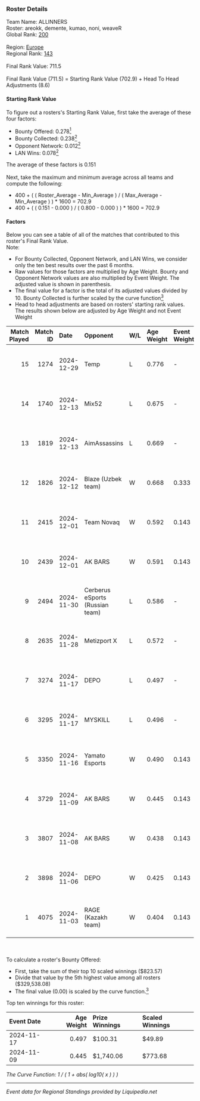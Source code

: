 ### Roster Details<br />
Team Name: ALLINNERS<br />
Roster: areokk, demente, kumao, noni, weaveR<br />
Global Rank: [200](../standings_global.md)<br />
<br />
Region: [Europe]( ../standings_europe.md)<br />
Regional Rank: [143]( ../standings_europe.md)<br />
<br />
Final Rank Value:  711.5<br />
<br />
Final Rank Value (711.5) = Starting Rank Value (702.9) + Head To Head Adjustments (8.6)<br />

#### Starting Rank Value<br />
To figure out a rosters's Starting Rank Value, first take the average of these four factors:<br />
- Bounty Offered: 0.278[<sup>1</sup>](#table2)
- Bounty Collected: 0.238[<sup>2</sup>](#table1)
- Opponent Network: 0.012[<sup>2</sup>](#table1)
- LAN Wins: 0.078[<sup>2</sup>](#table1)

The average of these factors is 0.151<br />
<br />
Next, take the maximum and minimum average across all teams and compute the following:<br />
- 400 + ( ( Roster_Average - Min_Average ) / ( Max_Average - Min_Average ) ) * 1600 = 702.9
- 400 + ( ( 0.151 - 0.000 ) / ( 0.800 - 0.000 ) ) * 1600 = 702.9


#### Factors<br />
Below you can see a table of all of the matches that contributed to this roster's Final Rank Value.<br />
Note:<br />

- For Bounty Collected, Opponent Network, and LAN Wins, we consider only the ten best results over the past 6 months.
- Raw values for those factors are multiplied by Age Weight. Bounty and Opponent Network values are also multiplied by Event Weight. The adjusted value is shown in parenthesis.
- The final value for a factor is the total of its adjusted values divided by 10. Bounty Collected is further scaled by the curve function[<sup>3</sup>](#curveFunction)
- Head to head adjustments are based on rosters' starting rank values. The results shown below are adjusted by Age Weight and not Event Weight
<span id="table1"></span><br />


| Match Played | Match ID | Date       | Opponent                        | W/L | Age Weight | Event Weight | Bounty Collected | Opponent Network | LAN Wins  | H2H Adj. | Roster                                |
| -: | -: | :- | :- | :- | :- | :- | :- | :- | :- | -: | :- |
|           15 |     1274 | 2024-12-29 | Temp                            | L   | 0.776      | -            | -                | -                | -         |   -14.84 | areokk, demente, kumao, noni, weaveR  |
|           14 |     1740 | 2024-12-13 | Mix52                           | L   | 0.675      | -            | -                | -                | -         |    -9.98 | areokk, demente, kumao, noni, weaveR  |
|           13 |     1819 | 2024-12-13 | AimAssassins                    | L   | 0.669      | -            | -                | -                | -         |    -4.98 | areokk, demente, kumao, noni, weaveR  |
|           12 |     1826 | 2024-12-12 | Blaze (Uzbek team)              | W   | 0.668      | 0.333        | 0.005 (0.001)    | 0.069 (0.015)    | 1 (0.668) |    10.38 | areokk, demente, kumao, noni, weaveR  |
|           11 |     2415 | 2024-12-01 | Team Novaq                      | W   | 0.592      | 0.143        | 0.030 (0.003)    | 0.393 (0.033)    | 0 (0.000) |    16.84 | areokk, demente, kumao, noni, weaveR  |
|           10 |     2439 | 2024-12-01 | AK BARS                         | W   | 0.591      | 0.143        | 0.008 (0.001)    | 0.209 (0.018)    | 0 (0.000) |    12.38 | areokk, demente, kumao, noni, weaveR  |
|            9 |     2494 | 2024-11-30 | Cerberus eSports (Russian team) | L   | 0.586      | -            | -                | -                | -         |   -12.45 | Areokk, demente, kumao, Noni, weaveR  |
|            8 |     2635 | 2024-11-28 | Metizport X                     | L   | 0.572      | -            | -                | -                | -         |   -10.45 | Areokk, demente, kumao, Noni, weaveR  |
|            7 |     3274 | 2024-11-17 | DEPO                            | L   | 0.497      | -            | -                | -                | -         |    -7.08 | areokk, noni, plushax, tasman, weaveR |
|            6 |     3295 | 2024-11-17 | MYSKILL                         | L   | 0.496      | -            | -                | -                | -         |    -9.14 | areokk, noni, plushax, tasman, weaveR |
|            5 |     3350 | 2024-11-16 | Yamato Esports                  | W   | 0.490      | 0.143        | 0.000 (0.000)    | 0.019 (0.001)    | 0 (0.000) |     3.42 | areokk, noni, plushax, tasman, weaveR |
|            4 |     3729 | 2024-11-09 | AK BARS                         | W   | 0.445      | 0.143        | 0.008 (0.001)    | 0.209 (0.013)    | 0 (0.000) |     9.06 | areokk, demente, noni, rinn, weaveR   |
|            3 |     3807 | 2024-11-08 | AK BARS                         | W   | 0.438      | 0.143        | 0.008 (0.001)    | 0.209 (0.013)    | 0 (0.000) |     9.14 | areokk, demente, noni, rinn, weaveR   |
|            2 |     3898 | 2024-11-06 | DEPO                            | W   | 0.425      | 0.143        | 0.006 (0.000)    | 0.291 (0.018)    | 0 (0.000) |     7.75 | areokk, demente, noni, rinn, weaveR   |
|            1 |     4075 | 2024-11-03 | RAGE (Kazakh team)              | W   | 0.404      | 0.143        | 0.005 (0.000)    | 0.179 (0.010)    | 0 (0.000) |     8.53 | areokk, demente, noni, rinn, weaveR   |

<br />
<span id="table2"></span><br />
To calculate a roster's Bounty Offered:<br />

- First, take the sum of their top 10 scaled winnings ($823.57)
- Divide that value by the 5th highest value among all rosters ($329,538.08)
- The final value (0.00) is scaled by the curve function.[<sup>3</sup>](#curveFunction)

Top ten winnings for this roster:<br />

| Event Date | Age Weight | Prize Winnings | Scaled Winnings |
| :- | -: | :- | :- |
| 2024-11-17 |      0.497 | $100.31        | $49.89          |
| 2024-11-09 |      0.445 | $1,740.06      | $773.68         |


<span id="curveFunction"></span>_The Curve Function: 1 / ( 1 + abs( log10( x ) ) )_<br />

---
_Event data for Regional Standings provided by Liquipedia.net_<br />
